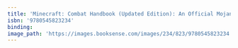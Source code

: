 ```yaml
---
title: 'Minecraft: Combat Handbook (Updated Edition): An Official Mojang Book'
isbn: '9780545823234'
binding:
image_path: 'https://images.booksense.com/images/234/823/9780545823234.jpg'
---
```



